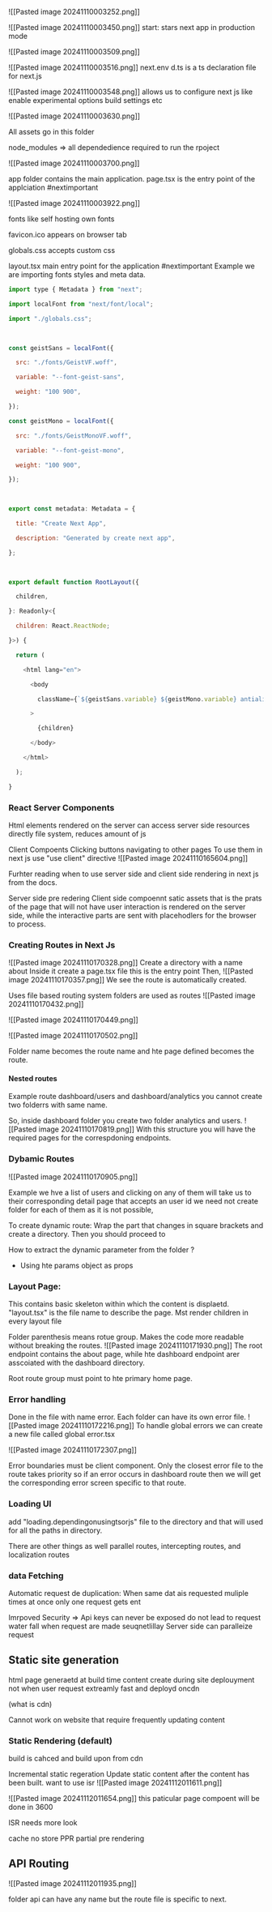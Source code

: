
![[Pasted image 20241110003252.png]]


![[Pasted image 20241110003450.png]]
start: stars next app in production mode

![[Pasted image 20241110003509.png]]


![[Pasted image 20241110003516.png]]
next.env d.ts is a ts declaration file for next.js


![[Pasted image 20241110003548.png]]
allows us to configure next js like enable experimental options build settings etc


![[Pasted image 20241110003630.png]]

All assets go in this folder


node_modules => all dependedience required to run the rpoject



![[Pasted image 20241110003700.png]]

app folder contains the main application.
page.tsx is the entry point of the applciation #nextimportant



![[Pasted image 20241110003922.png]]

fonts like self hosting own fonts

favicon.ico appears on browser tab

globals.css accepts custom css

layout.tsx main entry point for the application #nextimportant  Example we are importing fonts styles and meta data.


```js
import type { Metadata } from "next";

import localFont from "next/font/local";

import "./globals.css";

  

const geistSans = localFont({

  src: "./fonts/GeistVF.woff",

  variable: "--font-geist-sans",

  weight: "100 900",

});

const geistMono = localFont({

  src: "./fonts/GeistMonoVF.woff",

  variable: "--font-geist-mono",

  weight: "100 900",

});

  

export const metadata: Metadata = {

  title: "Create Next App",

  description: "Generated by create next app",

};

  

export default function RootLayout({

  children,

}: Readonly<{

  children: React.ReactNode;

}>) {

  return (

    <html lang="en">

      <body

        className={`${geistSans.variable} ${geistMono.variable} antialiased`}

      >

        {children}

      </body>

    </html>

  );

}
```







### React Server Components
Html elements rendered on the server can access server side resources directly
file system, reduces amount of js 

Client Compoents
Clicking buttons navigating to other pages 
To use them in next js use "use client" directive
![[Pasted image 20241110165604.png]]

Furhter reading when to use server side and client side rendering in next js from the docs.

Server side pre redering
Client side compoennt satic assets that is the prats of the page that will not have user interaction is rendered on the server side, while the interactive parts are sent with placehodlers for the browser to process.


### Creating Routes in Next Js
![[Pasted image 20241110170328.png]]
Create a directory with a name about
Inside it create a page.tsx file this is the entry point
Then, ![[Pasted image 20241110170357.png]]
We see the route is automatically created.


Uses file based routing system
folders are used as routes
![[Pasted image 20241110170432.png]]

![[Pasted image 20241110170449.png]]


![[Pasted image 20241110170502.png]]

Folder name becomes the route name and hte page defined becomes the route.


#### Nested routes
Example route dashboard/users and dashboard/analytics you cannot create two folderrs with same name.

So, inside dashboard folder you create two folder analytics and users.
![[Pasted image 20241110170819.png]]
With this structure you will have the required pages for the correspdoning endpoints.



### Dybamic Routes
![[Pasted image 20241110170905.png]]

Example we hve a list of users and clicking on any of them will take us to their corresponding detail page that accepts an user id
we need not create folder for each of them as it is not possible, 

To create dynamic route:
Wrap the part that changes in square brackets and create a directory. Then you should proceed to 



How to extract the dynamic parameter from the folder ?
- Using hte params object as props




### Layout Page:
This contains basic skeleton within which the content is displaetd. "layout.tsx" is the file name to describe the page. Mst render children in every layout file

Folder parenthesis means rotue group. Makes the code more readable without breaking the routes.
![[Pasted image 20241110171930.png]]
The root endpoint contains the about page, while hte dashboard endpoint arer asscoiated with the dashboard directory.

Root route group must point to hte primary home page.



### Error handling
Done in the file with name error. Each folder can have its own error file.
![[Pasted image 20241110172216.png]]
To handle global errors we can create a new file called global error.tsx

![[Pasted image 20241110172307.png]]

Error boundaries must be client component.
Only the closest error file to the route takes priority so if an error occurs in dashboard route then we will get the corresponding error screen specific to that route.


### Loading UI

add "loading.dependingonusingtsorjs" file to the directory and that will used for all the paths in directory.

There are other things as well parallel routes, intercepting routes, and localization routes





### data Fetching

Automatic request de duplication:
When same dat ais requested muliple times at once only one request gets ent

Imrpoved Security
=> Api keys can never be exposed
do not lead to request water fall when request are made seuqnetlillay
Server side can paralleize request 



## Static site generation
html page generaetd at build time content create during site deplouyment
not when user request
extreamly fast and deployd oncdn

(what is cdn)

Cannot work on website that require frequently updating content


### Static Rendering (default)
build is cahced and build upon from cdn

Incremental static regeration
Update static content after the content has been built.
want to use isr 
![[Pasted image 20241112011611.png]]

![[Pasted image 20241112011654.png]]
this paticular page compoent will be done in 3600

ISR needs more look

cache no store
PPR partial pre rendering



## API Routing
![[Pasted image 20241112011935.png]]

folder api can have any name but the route file is specific to next.
